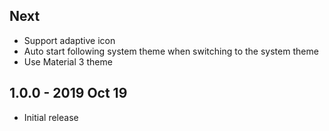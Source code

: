 
## Next
- Support adaptive icon
- Auto start following system theme when switching to the system theme
- Use Material 3 theme

## 1.0.0 - 2019 Oct 19
- Initial release
